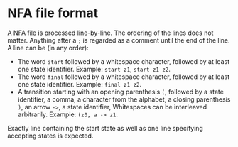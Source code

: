 # NFA file format

A NFA file is processed line-by-line. The ordering of the lines does not matter. Anything after a `;` is regarded as a comment until the end of the line.
A line can be (in any order):

- The word `start` followed by a whitespace character, followed by at least one state identifier.
  Example: `start z1`, `start z1 z2`.
- The word `final` followed by a whitespace character, followed by at least one state identifier.
  Example: `final z1 z2`.
- A transition starting with an opening parenthesis `(`, followed by a state identifier, 
  a comma, a character from the alphabet, a closing parenthesis `)`,
  an arrow `->`,
  a state identifier,
  Whitespaces can be interleaved arbitrarily.
  Example: `(z0, a -> z1`.

Exactly line containing the start state as well as one line specifying accepting states is expected.
